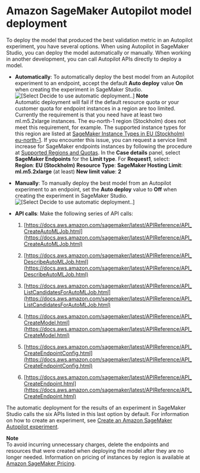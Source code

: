 # Amazon SageMaker Autopilot model deployment<a name="autopilot-deploy-models"></a>

To deploy the model that produced the best validation metric in an Autopilot experiment, you have several options\. When using Autopilot in SageMaker Studio, you can deploy the model automatically or manually\. When working in another development, you can call Autopilot APIs directly to deploy a model\.
+ **Automatically**: To automatically deploy the best model from an Autopilot experiment to an endpoint, accept the default **Auto deploy** value **On** when creating the experiment in SageMaker Studio\.  
![\[Select Decide to use automatic deployment..\]](http://docs.aws.amazon.com/sagemaker/latest/dg/images/autopilot/autopilot-auto-deploy.png)
**Note**  
Automatic deployment will fail if the default resource quota or your customer quota for endpoint instances in a region are too limited\. Currently the requirement is that you need have at least two ml\.m5\.2xlarge instances\. The eu\-north\-1 region \(Stockholm\) does not meet this requirement, for example\. The supported instance types for this region are listed at [SageMaker Instance Types in EU \(Stockholm\) eu\-north\-1](http://aws.amazon.com/releasenotes/sagemaker-instance-types-in-stockholm-eu-north-1/)\. If you encounter this issue, you can request a service limit increase for SageMaker endpoints instances by following the  procedure at [Supported Regions and Quotas](regions-quotas.md)\. In the **Case details** panel, select **SageMaker Endpoints** for the **Limit type**\. For **Request1**, select:  
**Region**: **EU \(Stockholm\)**
**Resource Type**: **SageMaker Hosting**
**Limit**: **ml\.m5\.2xlarge** \(at least\)
**New limit value**: **2**
 
+ **Manually**: To manually deploy the best model from an Autopilot experiment to an endpoint, set the **Auto deploy** value to **Off** when creating the experiment in SageMaker Studio\.  
![\[Select Decide to use automatic deployment..\]](http://docs.aws.amazon.com/sagemaker/latest/dg/images/autopilot/autopilot-manual-deploy.png)
+ **API calls**: Make the following series of API calls:

  1. [https://docs.aws.amazon.com/sagemaker/latest/APIReference/API_CreateAutoMLJob.html](https://docs.aws.amazon.com/sagemaker/latest/APIReference/API_CreateAutoMLJob.html)

  1. [https://docs.aws.amazon.com/sagemaker/latest/APIReference/API_DescribeAutoMLJob.html](https://docs.aws.amazon.com/sagemaker/latest/APIReference/API_DescribeAutoMLJob.html)

  1. [https://docs.aws.amazon.com/sagemaker/latest/APIReference/API_ListCandidatesForAutoMLJob.html](https://docs.aws.amazon.com/sagemaker/latest/APIReference/API_ListCandidatesForAutoMLJob.html)

  1. [https://docs.aws.amazon.com/sagemaker/latest/APIReference/API_CreateModel.html](https://docs.aws.amazon.com/sagemaker/latest/APIReference/API_CreateModel.html)

  1. [https://docs.aws.amazon.com/sagemaker/latest/APIReference/API_CreateEndpointConfig.html](https://docs.aws.amazon.com/sagemaker/latest/APIReference/API_CreateEndpointConfig.html)

  1. [https://docs.aws.amazon.com/sagemaker/latest/APIReference/API_CreateEndpoint.html](https://docs.aws.amazon.com/sagemaker/latest/APIReference/API_CreateEndpoint.html)

The automatic deployment for the results of an experiment in SageMaker Studio calls the six APIs listed in this last option by default\. For information on how to create an experiment, see [Create an Amazon SageMaker Autopilot experiment](autopilot-automate-model-development-create-experiment.md)\.

**Note**  
To avoid incurring unnecessary charges, delete the endpoints and resources that were created when deploying the model after they are no longer needed\. Information on pricing of instances by region is available at [Amazon SageMaker Pricing](http://aws.amazon.com/sagemaker/pricing/)\.